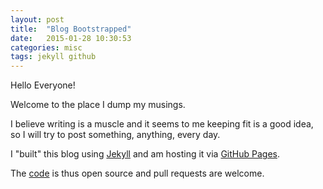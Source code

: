 ```yaml
---
layout: post
title:  "Blog Bootstrapped"
date:   2015-01-28 10:30:53
categories: misc
tags: jekyll github
---
```

Hello Everyone!

Welcome to the place I dump my musings.

I believe writing is a muscle and it seems to me keeping fit is a good idea, so I will try to post something, anything, every day.

I "built" this blog using [Jekyll][jekyll] and am hosting it via [GitHub Pages][gh-pages].

The [code][repo] is thus open source and pull requests are welcome.

[jekyll]:      http://jekyllrb.com
[gh-pages]:    https://help.github.com/articles/using-jekyll-with-pages
[repo]:        https://github.com/cshaffer/cshaffer.github.io

